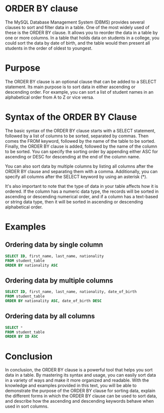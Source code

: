 # ORDER BY clause

The MySQL Database Management System (DBMS) provides several clauses to sort and filter data in a table. One of the most widely used of these is the ORDER BY clause. It allows you to reorder the data in a table by one or more columns. In a table that holds data on students in a college, you could sort the data by date of birth, and the table would then present all students in the order of oldest to youngest.

# Purpose

The ORDER BY clause is an optional clause that can be added to a SELECT statement. Its main purpose is to sort data in either ascending or descending order. For example, you can sort a list of student names in an alphabetical order from A to Z or vice versa.

# Syntax of the ORDER BY Clause

The basic syntax of the ORDER BY clause starts with a SELECT statement, followed by a list of columns to be sorted, separated by commas. Then comes the FROM keyword, followed by the name of the table to be sorted. Finally, the ORDER BY clause is added, followed by the name of the column to be sorted. You can specify the sorting order by appending either ASC for ascending or DESC for descending at the end of the column name.

You can also sort data by multiple columns by listing all columns after the ORDER BY clause and separating them with a comma. Additionally, you can specify all columns after the SELECT keyword by using an asterisk (*).

It's also important to note that the type of data in your table affects how it is ordered. If the column has a numeric data type, the records will be sorted in ascending or descending numerical order, and if a column has a text-based or string data type, then it will be sorted in ascending or descending alphabetical order.

# Examples

## Ordering data by single column

```sql
SELECT ID, first_name, last_name, nationality
FROM student_table
ORDER BY nationality ASC
```

## Ordering data by multiple columns

```sql
SELECT ID, first_name, last_name, nationality, date_of_birth
FROM student_table
ORDER BY nationality ASC, date_of_birth DESC
```

## Ordering data by all columns

```sql
SELECT *
FROM student_table
ORDER BY ID ASC
```

# Conclusion

In conclusion, the ORDER BY clause is a powerful tool that helps you sort data in a table. By mastering its syntax and usage, you can easily sort data in a variety of ways and make it more organized and readable. With the knowledge and examples provided in this text, you will be able to demonstrate the purpose of the ORDER BY clause for sorting data, explain the different forms in which the ORDER BY clause can be used to sort data, and describe how the ascending and descending keywords behave when used in sort columns.